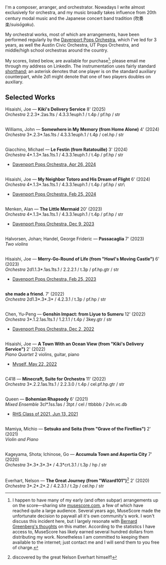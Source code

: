 I'm a composer, arranger, and orchestrator. Nowadays I write almost exclusively for orchestra, and my music broadly takes influence from 20th century modal music and the Japanese concert band tradition (吹奏楽/_suisōgaku_).

My orchestral works, most of which are arrangements, have been performed regularly by the [Davenport Pops Orchestra](http://www.dpops.com/performances/?mode=arranger&id=72), which I've led for 3 years, as well the Austin Civic Orchestra, UT Pops Orchestra, and middle/high school orchestras around the country.

My scores, listed below, are available for purchase[^1]; please email me through my address on LinkedIn. The instrumentation uses fairly standard [shorthand](https://en.wikipedia.org/wiki/Shorthand_for_orchestra_instrumentation); an asterisk denotes that one player is on the standard auxiliary counterpart, while 2d1 might denote that one of two players doubles on auxiliary.

## Selected Works

Hisaishi, Joe — **Kiki's Delivery Service** 8' (2025)\
_Orchestra_ 2.2.3\*.2as.1ts / 4.3.3.1euph.1 / t.4p / pf.hp / str

\
Williams, John — **Somewhere in My Memory (from Home Alone)** 4' (2024)\
_Orchestra_ 3\*.2.3\*.1as.1ts / 4.3.3.1euph.1 / t.4p / cel.hp / str

\
Giacchino, Michael — **Le Festin (from Ratatouille)** 3' (2024)\
_Orchestra_ 4\*.1.3\*.1as.1ts.1 / 4.3.3.1euph.1 / t.4p / pf.hp / str
- [Davenport Pops Orchestra, Apr 26, 2024](https://www.youtube.com/watch?v=CeqeBGqpAts)

\
Hisaishi, Joe — **My Neighbor Totoro and His Dream of Flight** 6' (2024)\
_Orchestra_ 4\*.1.3\*.1as.1ts.1 / 4.3.3.1euph.1 / t.4p / pf.hp / str\
- [Davenport Pops Orchestra, Feb 25, 2024](https://www.youtube.com/watch?v=d90eH1BltyE)

\
Menken, Alan — **The Little Mermaid** 20' (2023)\
_Orchestra_ 4\*.1.3\*.1as.1ts.1 / 4.3.3.1euph.1 / t.4p / pf.hp / str
- [Davenport Pops Orchestra, Dec 9, 2023](https://www.youtube.com/watch?v=SWiuxke94uk)

\
Halvorsen, Johan; Handel, George Frideric — **Passacaglia** 7' (2023)\
_Two violins_

\
Hisaishi, Joe — **Merry-Go-Round of Life (from "Howl's Moving Castle")** 6' (2023)\
_Orchestra_ 2d1.1.3\*.1as.1ts.1 / 2.2.2.1 / t.3p / pf.hp.gtr / str
- [Davenport Pops Orchestra, Feb 25, 2023](https://www.youtube.com/watch?v=B7MQFhZ1Y2s)

\
**she made a friend.** 7' (2022)\
_Orchestra_ 2d1.3\*.3\*.3\* / 4.2.3.1 / t.3p / pf.hp / str

\
Chen, Yu-Peng — **Genshin Impact: from Liyue to Sumeru** 12' (2022)\
_Orchestra_ 3\*.1.2.1as.1ts.1 / 1.2.1.1 / t.4p / 3key.gtr / str
- [Davenport Pops Orchestra, Dec 2, 2022](https://www.youtube.com/watch?v=s4mZ7toUkqo)

\
Hisaishi, Joe — **A Town With an Ocean View (from "Kiki's Delivery Service")** 2' (2022)\
_Piano Quartet_ 2 violins, guitar, piano
- [Myself, May 22, 2022](https://www.youtube.com/watch?v=JWz6n8HXnc8)

\
C418 — **Minecraft, Suite for Orchestra** 11' (2022)\
_Orchestra_ 3\*.2.2.1as.1ts.1 / 2.2.3.0 / t.4p / cel.pf.hp.gtr / str

\
Queen — **Bohemian Rhapsody** 6' (2021)\
_Mixed Ensemble_ 3cl\*.1ss.1as / 3tpt / cel / ttbbbb / 2vln.vc.db
- [RHS Class of 2021, Jun 13, 2021](https://www.youtube.com/watch?v=—Fi—cWgubz8)

\
Mamiya, Michio — **Setsuko and Seita (from "Grave of the Fireflies")** 2' (2021)\
_Violin and Piano_

\
Kageyama, Shota; Ichinose, Go — **Accumula Town and Aspertia City** 7' (2020)\
_Orchestra_ 3\*.3\*.3\*.3\* / 4.3\*crt.3.1 / t.3p / hp / str

\
Everhart, Nelson — **The Great Journey (from "Wizard101")**[^2] 2' (2020)\
_Orchestra_ 3\*.2\*.2\*.2 / 4.2.3.1 / t.2p / cel.hp / str


[^1]: I happen to have many of my early (and often subpar) arrangements up on the score—sharing site [musescore.com](https://musescore.com/hodori), a few of which have reached quite a large audience. Several years ago, MuseScore made the unfortunate decision to paywall all it's own community's work. I won't discuss this incident here, but I largely resonate with [Bernard Greenberg's thoughts](https://bernardgreenberg.com/MuseScore.html) on this matter. According to the statistics I have access to, MuseScore has likely earned several hundred dollars from distributing my work. Nonetheless I am committed to keeping them available to the internet; just contact me and I will send them to you free of charge.
[^2]: discovered by the great Nelson Everhart himself!
